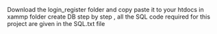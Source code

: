 Download the login_register folder and copy paste it to your htdocs in xammp folder
create DB step by step , all the SQL code required for this project are given in the SQL.txt file
